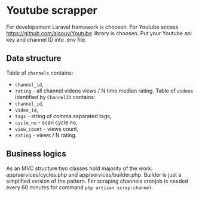 # Youtube scrapper
For developement Laravel framework is choosen. For Youtube access https://github.com/alaouy/Youtube library is choosen. Put your Youtube api key and channel ID into .env file.
## Data structure
Table of `channels` contains:
- `channel_id`,
- `rating` - all channel videos views / N time median rating.
Table of `videos` identified by `ChannelID` contains:
- `channel_id`,
- `video_id`,
- `tags` - string of comma separated tags,
- `cycle_no` - scan cycle no,
- `view_count` - views count,
- `rating` - views / N rating.

## Business logics
As an MVC structure two classes hold majority of the work: app/services/cycles.php and app/services/builder.php. Builder is just a simplified version of the pattern.
For scraping channels cronjob is needed every 60 minutes for command `php artisan scrap:channel`.
